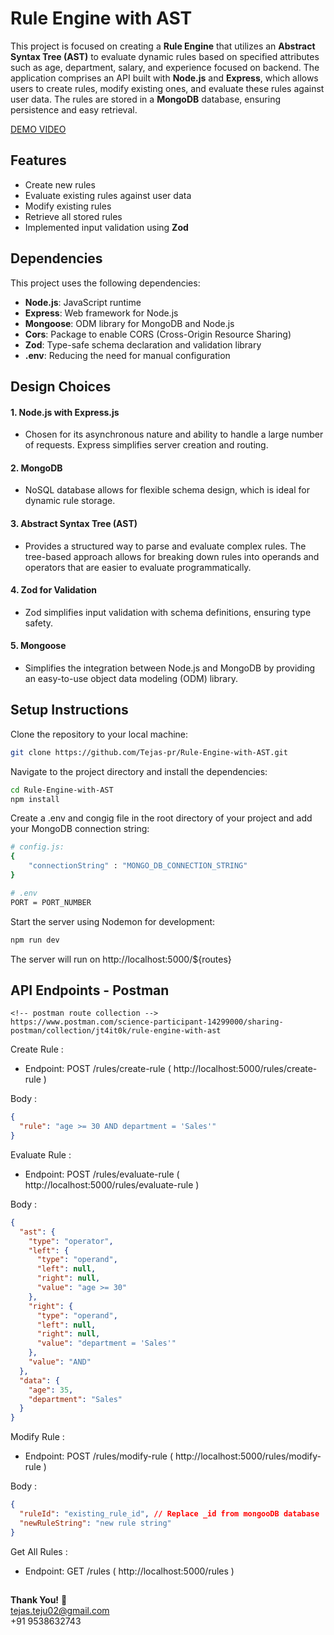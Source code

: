 # Rule Engine with AST

This project is focused on creating a **Rule Engine** that utilizes an **Abstract Syntax Tree (AST)** to evaluate dynamic rules based on specified attributes such as age, department, salary, and experience focused on backend. The application comprises an API built with **Node.js** and **Express**, which allows users to create rules, modify existing ones, and evaluate these rules against user data. The rules are stored in a **MongoDB** database, ensuring persistence and easy retrieval.

[DEMO VIDEO](https://www.loom.com/share/f78f12bf701c4fdaa64d371f1d97860a?sid=c1652bc7-d69f-4af2-a53b-b0c62ce719a9)

## Features

- Create new rules
- Evaluate existing rules against user data
- Modify existing rules
- Retrieve all stored rules
- Implemented input validation using **Zod**

## Dependencies

This project uses the following dependencies:

- **Node.js**: JavaScript runtime
- **Express**: Web framework for Node.js
- **Mongoose**: ODM library for MongoDB and Node.js
- **Cors**: Package to enable CORS (Cross-Origin Resource Sharing)
- **Zod**: Type-safe schema declaration and validation library
- **.env**: Reducing the need for manual configuration

## Design Choices

#### 1. Node.js with Express.js

- Chosen for its asynchronous nature and ability to handle a large number of requests. Express simplifies server creation and routing.

#### 2. MongoDB

- NoSQL database allows for flexible schema design, which is ideal for dynamic rule storage.

#### 3. Abstract Syntax Tree (AST)

- Provides a structured way to parse and evaluate complex rules. The tree-based approach allows for breaking down rules into operands and operators that are easier to evaluate programmatically.

#### 4. Zod for Validation

- Zod simplifies input validation with schema definitions, ensuring type safety.

#### 5. Mongoose

- Simplifies the integration between Node.js and MongoDB by providing an easy-to-use object data modeling (ODM) library.

## Setup Instructions

Clone the repository to your local machine:

```bash
git clone https://github.com/Tejas-pr/Rule-Engine-with-AST.git
```

Navigate to the project directory and install the dependencies:

```bash
cd Rule-Engine-with-AST
npm install
```

Create a .env and congig file in the root directory of your project and add your MongoDB connection string:

```bash
# config.js:
{
    "connectionString" : "MONGO_DB_CONNECTION_STRING"
}

# .env
PORT = PORT_NUMBER
```

Start the server using Nodemon for development:

```bash
npm run dev
```

The server will run on http://localhost:5000/${routes}

## API Endpoints - Postman

```postman
<!-- postman route collection -->
https://www.postman.com/science-participant-14299000/sharing-postman/collection/jt4it0k/rule-engine-with-ast
```

Create Rule :

- Endpoint: POST /rules/create-rule ( http://localhost:5000/rules/create-rule )

Body :

```json
{
  "rule": "age >= 30 AND department = 'Sales'"
}
```

Evaluate Rule :

- Endpoint: POST /rules/evaluate-rule ( http://localhost:5000/rules/evaluate-rule )

Body :

```json
{
  "ast": {
    "type": "operator",
    "left": {
      "type": "operand",
      "left": null,
      "right": null,
      "value": "age >= 30"
    },
    "right": {
      "type": "operand",
      "left": null,
      "right": null,
      "value": "department = 'Sales'"
    },
    "value": "AND"
  },
  "data": {
    "age": 35,
    "department": "Sales"
  }
}
```

Modify Rule :

- Endpoint: POST /rules/modify-rule ( http://localhost:5000/rules/modify-rule )

Body :

```json
{
  "ruleId": "existing_rule_id", // Replace _id from mongooDB database
  "newRuleString": "new rule string"
}
```

Get All Rules :

- Endpoint: GET /rules ( http://localhost:5000/rules )

##

**Thank You!** 👋  
tejas.teju02@gmail.com  
+91 9538632743